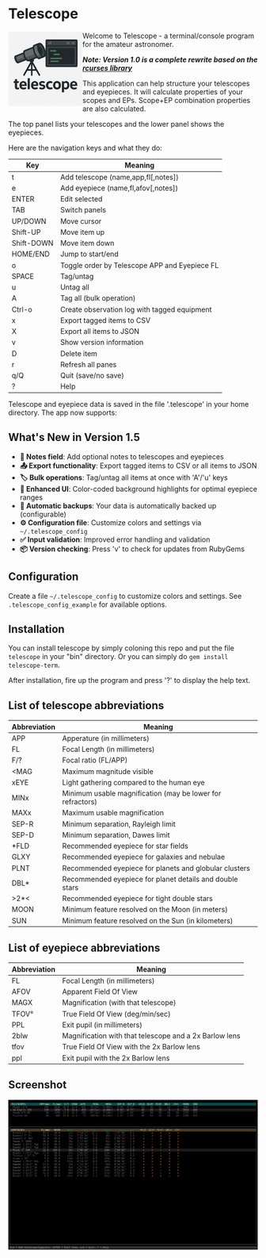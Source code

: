 # Telescope
<img src="logo.png" align="left" width="150" height="150"> Welcome to Telescope - a terminal/console program for the amateur astronomer.

***Note: Version 1.0 is a complete rewrite based on the [rcurses library](https://github.com/isene/rcurses)***

This application can help structure your telescopes and eyepieces. It will calculate properties of your scopes and EPs. Scope+EP combination properties are also calculated.

The top panel lists your telescopes and the lower panel shows the eyepieces. 

Here are the navigation keys and what they do:

Key         | Meaning
------------|-----------------------------------------------------------
t           | Add telescope (name,app,fl[,notes])
e           | Add eyepiece  (name,fl,afov[,notes])
ENTER       | Edit selected
TAB         | Switch panels
UP/DOWN     | Move cursor
Shift-UP    | Move item up
Shift-DOWN  | Move item down
HOME/END    | Jump to start/end
o           | Toggle order by Telescope APP and Eyepiece FL
SPACE       | Tag/untag
u           | Untag all
A           | Tag all (bulk operation)
Ctrl-o      | Create observation log with tagged equipment
x           | Export tagged items to CSV
X           | Export all items to JSON
v           | Show version information
D           | Delete item
r           | Refresh all panes
q/Q         | Quit (save/no save)
?           | Help

Telescope and eyepiece data is saved in the file '.telescope' in your home directory. The app now supports:

## What's New in Version 1.5

- **📝 Notes field**: Add optional notes to telescopes and eyepieces
- **📤 Export functionality**: Export tagged items to CSV or all items to JSON  
- **🏷️ Bulk operations**: Tag/untag all items at once with 'A'/'u' keys
- **🎨 Enhanced UI**: Color-coded background highlights for optimal eyepiece ranges
- **💾 Automatic backups**: Your data is automatically backed up (configurable)
- **⚙️ Configuration file**: Customize colors and settings via `~/.telescope_config`
- **✅ Input validation**: Improved error handling and validation
- **📦 Version checking**: Press 'v' to check for updates from RubyGems

## Configuration

Create a file `~/.telescope_config` to customize colors and settings. See `.telescope_config_example` for available options.

## Installation
You can install telescope by simply coloning this repo and put the file `telescope` in your "bin" directory. Or you can simply do `gem install telescope-term`.

After installation, fire up the program and press '?' to display the help text.

## List of telescope abbreviations

Abbreviation | Meaning
-------------|-----------------------------------------------------------
APP          | Apperature (in millimeters)                                      
FL           | Focal Length (in millimeters)                                    
F/?          | Focal ratio (FL/APP)                                             
\<MAG        | Maximum magnitude visible                                        
xEYE         | Light gathering compared to the human eye                        
MINx         | Minimum usable magnification (may be lower for refractors)
MAXx         | Maximum usable magnification
SEP-R        | Minimum separation, Rayleigh limit
SEP-D        | Minimum separation, Dawes limit
\*FLD        | Recommended eyepiece for star fields
GLXY         | Recommended eyepiece for galaxies and nebulae
PLNT         | Recommended eyepiece for planets and globular clusters
DBL\*        | Recommended eyepiece for planet details and double stars
\>2\*\<      | Recommended eyepiece for tight double stars
MOON         | Minimum feature resolved on the Moon (in meters)
SUN          | Minimum feature resolved on the Sun (in kilometers)

## List of eyepiece abbreviations

Abbreviation | Meaning
-------------|-------------------------------------------------------------                                           
FL           | Focal Length (in millimeters)      
AFOV         | Apparent Field Of View             
MAGX         | Magnification (with that telescope)
TFOV°        | True Field Of View (deg/min/sec)   
PPL          | Exit pupil (in millimeters)        
2blw         | Magnification with that telescope and a 2x Barlow lens      
tfov         | True Field Of View with the 2x Barlow lens
ppl          | Exit pupil with the 2x Barlow lens

## Screenshot

![Screenshot](screenshot.png?raw=true)
